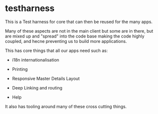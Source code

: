 # testharness

This is a Test harness for core that can then be reused for the many apps.

Many of these aspects are not in the main client but some are in there,
but are mixed up and "spread" into the code base making the code highly coupled,
and hecne preventing us to build more applications.


This has core things that all our apps need such as:

- i18n internationalisation

- Printing

- Responsive Master Details Layout

- Deep Linking and routing

- Help 

It also has tooling around many of these cross cutting things.





